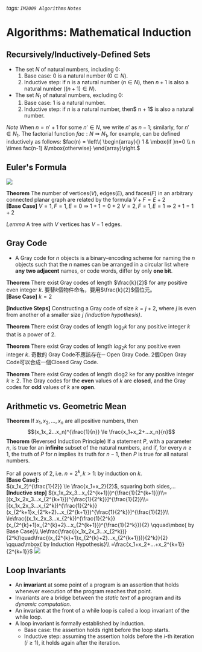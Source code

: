 ###### tags: `IM2009 Algorithms` `Notes`
# Algorithms: Mathematical Induction
## Recursively/Inductively-Defined Sets
* The set $N$ of natural numbers,  including $0$:
    1. Base case: $0$ is a natural number $(0 \in N)$.
    2. Inductive step: if n is a natural number $(n \in N)$, then $n + 1$ is also a natural number $((n + 1) \in N)$.
* The set $N_1$ of natural numbers, excluding $0$:
    1. Base case: $1$ is a natural number.
    2. Inductive step: if $n$ is a natural number, then$ n + 1$ is also a natural number.

*Note* 
When $n = n' + 1$ for some $n' \in N$, we write $n'$ as $n − 1$; similarly, for $n' \in N_1$. The factorial function $fac : N \Rrightarrow N_1$, for example, can be defined inductively as follows:
$fac(n) = \left\{ \begin{array}{} 1 & \mbox{if }n=0 \\ n \times fac(n-1) &\mbox{otherwise} \end{array}\right.$


## Euler's Formula
![](https://i.imgur.com/3BEUfnX.png)

**Theorem** 
The number of vertices($V$), edges($E$), and faces($F$) in an arbitrary connected planar graph are related by the formula $V + F = E + 2$  
**[Base Case]**
$V = 1, F = 1, E = 0\Rrightarrow 1 + 1 = 0 + 2$
$V = 2, F = 1, E = 1\Rrightarrow 2 + 1 = 1 + 2$

*Lemma* A tree with $V$ vertices has $V - 1$ edges.


## Gray Code
* A Gray code for $n$ objects is a binary-encoding scheme for naming the $n$ objects such that the $n$ names can be arranged in a circular list where **any two adjacent** names, or code words, differ by only **one bit**.

**Theorem**
There exist Gray codes of length $\frac{k}{2}$ for any positive even integer $k$.
要替$k$個物件命名，要用$\frac{k}{2}$個位元。  
**[Base Case]** $k = 2$  

**[Inductive Steps]** Constructing a Gray code of size $k = j + 2$, where $j$ is even from another of a smaller size $j$ *(induction hypothesis)*.

**Theorem**
There exist Gray codes of length $\log_{2}{k}$ for any positive integer $k$ that is a power of $2$.

**Theorem**
There exist Gray codes of length $log_{2}k$ for any positive even integer $k$.
奇數的 Gray Code不應該存在─ Open Gray Code.
2個Open Gray Code可以合成一個Closed Gray Code.

**Theorem**
There exist Gray codes of length dlog2 ke for any positive integer $k \ge 2$. The Gray codes for the **even** values of $k$ are **closed**, and the Gray codes for **odd** values of $k$ are **open**.


## Arithmetic vs. Geometric Mean
**Theorem**
If $x_1, x_2, ..., x_n$ are all positive numbers, then $$(x_1x_2...x_n)^{\frac{1}{n}} \le \frac{x_1+x_2+...x_n}{n}$$
**Theorem** (Reversed Induction Principle)
If a statement $P$, with a parameter $n$, is true for an **infinite** subset of the natural numbers, and if, for every $n \ge 1$, the truth of $P$ for $n$ implies its truth for $n − 1$, then $P$ is true for all natural numbers.

For all powers of $2$, i.e. $n = 2^k, k\gt 1$: by induction on $k$.  
**[Base Case]:**  
$(x_1x_2)^{\frac{1}{2}} \le \frac{x_1+x_2}{2}$, squaring both sides,...  
**[Inductive step]**
$(x_1x_2x_3...x_{2^{k+1}})^{\frac{1}{2^{k+1}}}\\=[(x_1x_2x_3...x_{2^{k+1}})^{\frac{1}{2^k}}]^{\frac{1}{2}}\\=[(x_1x_2x_3...x_{2^k})^{\frac{1}{2^k}}(x_{2^k+1}x_{2^k+2}...x_{2^{k+1}})^{\frac{1}{2^k}}]^{\frac{1}{2}}\\
\le\frac{(x_1x_2x_3...x_{2^k})^{\frac{1}{2^k}}(x_{2^{k}+1}x_{2^{k}+2}...x_{2^{k+1}})^{\frac{1}{2^k}}}{2} \qquad\mbox{   by Base Case}\\
\le\frac{\frac{(x_1x_2x_3...x_{2^k})}{2^k}\quad\frac{(x_{2^{k}+1}x_{2^{k}+2}...x_{2^{k+1}})}{2^k}}{2} \qquad\mbox{   by Induction Hypothesis}\\
=\frac{x_1+x_2+...+x_2^{k+1}}{2^{k+1}}$
![](https://i.imgur.com/VFkJneC.png)


## Loop Invariants
* An **invariant** at some point of a program is an assertion that holds whenever execution of the program reaches that point.
* Invariants are a bridge between the *static text* of a program and its *dynamic computation*.
* An invariant at the front of a while loop is called a loop invariant of the while loop.
* A loop invariant is formally established by induction.
    * Base case: the assertion holds right before the loop starts.
    * Inductive step: assuming the assertion holds before the $i$-th iteration $(i \ge 1)$, it holds again after the iteration.





